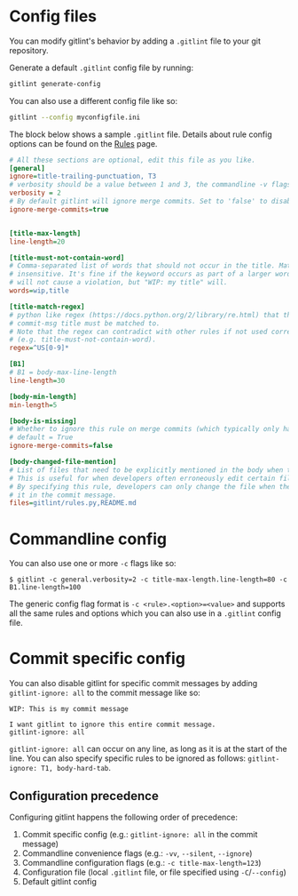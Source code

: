 # Config files #
You can modify gitlint's behavior by adding a ```.gitlint``` file to your git repository.

Generate a default ```.gitlint``` config file by running:
```bash
gitlint generate-config
```
You can also use a different config file like so:

```bash
gitlint --config myconfigfile.ini 
```

The block below shows a sample ```.gitlint``` file. Details about rule config options can be found on the [Rules](rules.md) page.

```ini
# All these sections are optional, edit this file as you like.
[general]
ignore=title-trailing-punctuation, T3
# verbosity should be a value between 1 and 3, the commandline -v flags take precedence over this
verbosity = 2
# By default gitlint will ignore merge commits. Set to 'false' to disable.
ignore-merge-commits=true


[title-max-length]
line-length=20

[title-must-not-contain-word]
# Comma-separated list of words that should not occur in the title. Matching is case
# insensitive. It's fine if the keyword occurs as part of a larger word (so "WIPING"
# will not cause a violation, but "WIP: my title" will.
words=wip,title

[title-match-regex]
# python like regex (https://docs.python.org/2/library/re.html) that the
# commit-msg title must be matched to.
# Note that the regex can contradict with other rules if not used correctly
# (e.g. title-must-not-contain-word).
regex=^US[0-9]*

[B1]
# B1 = body-max-line-length
line-length=30

[body-min-length]
min-length=5

[body-is-missing]
# Whether to ignore this rule on merge commits (which typically only have a title)
# default = True
ignore-merge-commits=false

[body-changed-file-mention]
# List of files that need to be explicitly mentioned in the body when they are changed
# This is useful for when developers often erroneously edit certain files or git submodules.
# By specifying this rule, developers can only change the file when they explicitly reference
# it in the commit message.
files=gitlint/rules.py,README.md
```

# Commandline config #

You can also use one or more ```-c``` flags like so:

```
$ gitlint -c general.verbosity=2 -c title-max-length.line-length=80 -c B1.line-length=100
```
The generic config flag format is ```-c <rule>.<option>=<value>``` and supports all the same rules and options which 
you can also use in a ```.gitlint``` config file.

# Commit specific config #

You can also disable gitlint for specific commit messages by adding ```gitlint-ignore: all``` to the commit
message like so:

```
WIP: This is my commit message

I want gitlint to ignore this entire commit message.
gitlint-ignore: all
```

```gitlint-ignore: all``` can occur on any line, as long as it is at the start of the line. You can also specify
specific rules to be ignored as follows: ```gitlint-ignore: T1, body-hard-tab```.

## Configuration precedence ##
Configuring gitlint happens the following order of precedence:

1. Commit specific config (e.g.: ```gitlint-ignore: all``` in the commit message) 
2. Commandline convenience flags (e.g.:  ```-vv```, ```--silent```, ```--ignore```)
3. Commandline configuration flags (e.g.: ```-c title-max-length=123```)
4. Configuration file (local ```.gitlint``` file, or file specified using ```-C```/```--config```)
5. Default gitlint config
